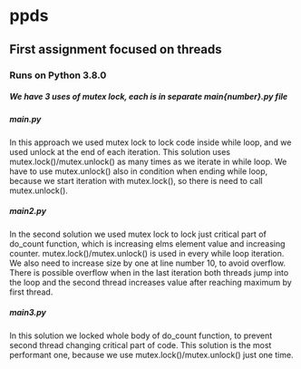 # ppds

## First assignment focused on threads

### Runs on Python 3.8.0

##### We have 3 uses of mutex lock, each is in separate main{number}.py file

##### main.py
In this approach we used mutex lock to lock code inside while loop, and we used unlock at the end of each
iteration. This solution uses mutex.lock()/mutex.unlock() as many times as we iterate in while loop.
We have to use mutex.unlock() also in condition when ending while loop, because we start iteration with 
mutex.lock(), so there is need to call mutex.unlock(). 

##### main2.py
In the second solution we used mutex lock to lock just critical part of do_count function, which is increasing
elms element value and increasing counter. mutex.lock()/mutex.unlock() is used in every while loop iteration.
We also need to increase size by one at line number 10, to avoid overflow. There is possible overflow when in
the last iteration both threads jump into the loop and the second thread increases value after reaching maximum
by first thread.

##### main3.py
In this solution we locked whole body of do_count function, to prevent second thread changing critical part 
of code. This solution is the most performant one, because we use mutex.lock()/mutex.unlock() just one time.